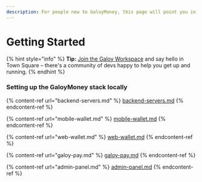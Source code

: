 ```yaml
---
description: For people new to GaloyMoney, this page will point you in the right direction.
---
```


# Getting Started

{% hint style="info" %}
**Tip:** [Join the Galoy Workspace](https://chat.galoy.io) and say hello in Town Square – there's a community of devs happy to help you get up and running.
{% endhint %}

### Setting up the GaloyMoney stack locally

{% content-ref url="backend-servers.md" %}
[backend-servers.md](backend-servers.md)
{% endcontent-ref %}

{% content-ref url="mobile-wallet.md" %}
[mobile-wallet.md](mobile-wallet.md)
{% endcontent-ref %}

{% content-ref url="web-wallet.md" %}
[web-wallet.md](web-wallet.md)
{% endcontent-ref %}

{% content-ref url="galoy-pay.md" %}
[galoy-pay.md](galoy-pay.md)
{% endcontent-ref %}

{% content-ref url="admin-panel.md" %}
[admin-panel.md](admin-panel.md)
{% endcontent-ref %}

